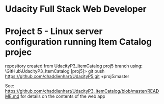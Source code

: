 # Udacity Full Stack Web Developer
# Project 5 - Linux server configuration running Item Catalog projec

repository created from UdacityP3_ItemCatalog proj5 branch using:
\GitHub\UdacityP3_ItemCatalog [proj5]> git push https://github.com/chaddienhart/UdacityP5.git +proj5:master

See: https://github.com/chaddienhart/UdacityP3_ItemCatalog/blob/master/README.md for details on the contents of the web app


